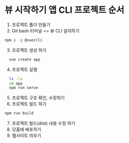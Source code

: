 

# 뷰 시작하기 앱 CLI 프로젝트 순서
1. 프로젝트 폴더 만들기
2. Git bash 터미널 => 뷰 CLI 설치하기
  ```bash
  npm i -g @vue/cli
  ````
3. 프로젝트 생성 하기
```bash
  vue create app
```
4. 프로젝트 실행
```bash
  ls -la
  cd app
  npm run serve
```
5. 프로젝트 구조 확인, 수정하기
6. 프로젝트 빌드 하기
```bash
npm run build
```
7. 프로젝트 빌드(dist) 내용 수정 하기
8. 닷홈에 배포하기
9. 웹사이트 띄우기